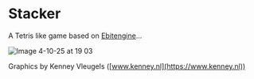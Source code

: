 # Stacker
A Tetris like game based on [Ebitengine](https://ebitengine.org)...

![Image 4-10-25 at 19 03](https://github.com/user-attachments/assets/040ab98f-de41-41b6-9fb6-ddc3f4acbce0)

Graphics by Kenney Vleugels ([www.kenney.nl](https://www.kenney.nl))
